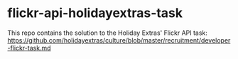# flickr-api-holidayextras-task
This repo contains the solution to the Holiday Extras' Flickr API task: https://github.com/holidayextras/culture/blob/master/recruitment/developer-flickr-task.md
